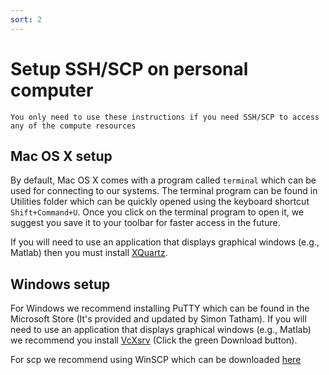 ```yaml
---
sort: 2
---
```


# Setup SSH/SCP on personal computer

```note
You only need to use these instructions if you need SSH/SCP to access any of the compute resources
```

## Mac OS X setup

By default, Mac OS X comes with a program called `terminal` which can be used for connecting to our systems.  The terminal program can be found in  Utilities folder which can be quickly opened using the keyboard shortcut `Shift+Command+U`.  Once you click on the terminal program to open it, we suggest you save it to your toolbar for faster access in the future.

If you will need to use an application that displays graphical windows (e.g., Matlab) then you must install [XQuartz](https://www.xquartz.org/).

## Windows setup

For Windows we recommend installing PuTTY which can be found in the Microsoft Store (It's provided and updated by Simon Tatham).
If you will need to use an application that displays graphical windows (e.g., Matlab) we recommend you install [VcXsrv](https://sourceforge.net/projects/vcxsrv/) (Click the green Download button). 

For scp we recommend using WinSCP which can be downloaded [here](https://winscp.net/eng/download.php) 
